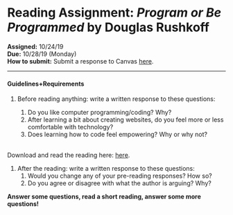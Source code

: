 
# Reading Assignment: _Program or Be Programmed_ by Douglas Rushkoff
__Assigned:__ 10/24/19 <br>
__Due:__ 10/28/19 (Monday) <br>
__How to submit:__ Submit a response to Canvas <a href="https://saic.instructure.com/courses/2560557/assignments/24469373" target="_blank">here</a>.

___

#### Guidelines+Requirements

1. Before reading anything: write a written response to these questions:
    1. Do you like computer programming/coding? Why?
    1. After learning a bit about creating websites, do you feel more or less comfortable with technology?
    1. Does learning how to code feel empowering? Why or why not?

    <br>
    
Download and read the reading here: <a href="https://dougrosman.github.io/saic-webart-fa19/readings/Rushkoff-Program_or_be_Programmed.pdf" target="blank">here</a>.
<br>


1. After the reading: write a written response to these questions:
    1. Would you change any of your pre-reading responses? How so?
    1. Do you agree or disagree with what the author is arguing? Why?

__Answer some questions, read a short reading, answer some more questions!__